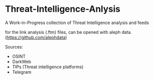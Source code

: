 # Threat-Intelligence-Anlysis

A Work-in-Progress collection of Threat Intelligence analysis and feeds

for the link analysis (.ftm) files, can be opened with aleph data. (https://github.com/alephdata)


Sources: 
  - OSINT
  - DarkWeb
  - TIPs (Threat intelligence platforms)
  - Telegram
